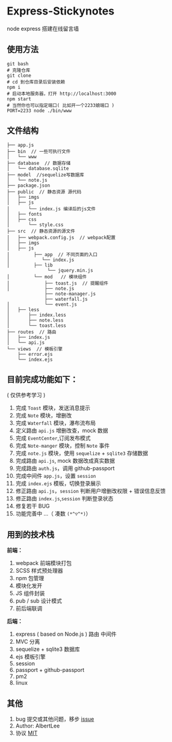 # Express-Stickynotes
node express 搭建在线留言墙

## 使用方法

```
git bash
# 克隆仓库
git clone 
# cd 到仓库目录后安装依赖
npm i
# 启动本地服务器，打开 http://localhost:3000
npm start
# 当然你也可以指定端口( 比如开一个2233娘端口 )
PORT=2233 node ./bin/www
```

## 文件结构

```
├── app.js
├── bin  // 一些可执行文件
│   └── www
├── database  // 数据存储
│   └── database.sqlite
├── model  //sequelize写数据库
│   └── note.js
├── package.json
├── public  // 静态资源 源代码
│   ├── imgs
│   ├── js
│	    └── index.js 编译后的js文件
│   ├── fonts
│   ├── css
│       └── style.css
├── src  // 静态资源的源文件
│   ├── webpack.config.js  // webpack配置
│   ├── imgs
│   ├── js
│         ├── app  // 不同页面的入口
│            └── index.js
│         ├── lib
               └── jquery.min.js
│         └── mod   // 模块组件
│             ├── toast.js  // 提醒组件
│             ├── note.js
              ├── note-manager.js
              ├── waterfall.js
│             └── event.js
│   ├── less
│       ├── index.less
│       ├── note.less
│       └── toast.less
├── routes  // 路由
│   ├── index.js
│   └── api.js
└── views  // 模板引擎
    ├── error.ejs
    └── index.ejs

```

## 目前完成功能如下：

( 仅供参考学习 )

1. 完成 `Toast` 模块，发送消息提示
2. 完成 `Note` 模块，增删改
3. 完成 `Waterfall` 模块，瀑布流布局
4. 定义路由 `api.js` 增删改查，mock 数据
5. 完成 `EventCenter`,订阅发布模式
6. 完成 `Note-manger` 模块，控制 `Note` 事件
7. 完成 `note.js` 模块，使用 `sequelize` + `sqlite3` 存储数据
8. 完成路由 `api.js`, mock 数据改成真实数据
9. 完成路由 `auth.js`，调用 github-passport
10. 完成中间件 `app.js`，设置 `session`
11. 完成 `index.ejs` 模板，切换登录展示
12. 修正路由 `api.js`，`session` 判断用户增删改权限 + 错误信息反馈
13. 修正路由 `index.js`,`session` 判断登录状态
14. 修复若干 BUG
15. 功能完善中 ...（ 凑数 `(*^▽^*)`）

## 用到的技术栈

**前端：**
1. webpack 前端模块打包
2. SCSS 样式预处理器
3. npm 包管理
4. 模块化发开
5. JS 组件封装
6. pub / sub 设计模式
7. 前后端联调

**后端：**
1. express ( based on Node.js ) 路由 中间件
2. MVC 分离
3. sequelize + sqlite3 数据库
4. ejs 模板引擎
5. session
6. passport + github-passport
7. pm2
8. linux

## 其他
1. bug 提交或其他问题，移步 [ issue ](../../issues)
2. Author: AlbertLee
3. 协议 [ MIT ](./LICENSE)
